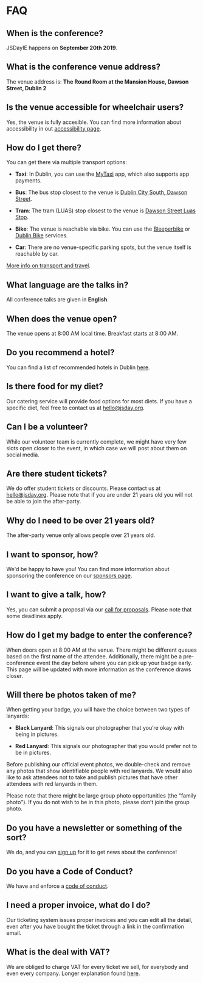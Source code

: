 # FAQ

## When is the conference?

JSDayIE happens on **September 20th 2019**.

## What is the conference venue address?

The venue address is: **The Round Room at the Mansion House, Dawson Street, Dublin 2**

## Is the venue accessible for wheelchair users?

Yes, the venue is fully accesible. You can find more information about accessibility in out [accessibility page](/info/accessibility).

## How do I get there?

You can get there via multiple transport options:

- **Taxi**: In Dublin, you can use the [MyTaxi](https://mytaxi.com/ie) app, which also supports app payments.

- **Bus**: The bus stop closest to the venue is [Dublin City South, Dawson Street](https://goo.gl/maps/t28AXZxVFYJ2).

- **Tram**: The tram (LUAS) stop closest to the venue is [Dawson Street Luas Stop](https://luas.ie/dawson.html).

- **Bike**: The venue is reachable via bike. You can use the [Bleeperbike](https://bleeperbike.com/) or [Dublin Bike](http://www.dublinbikes.ie/) services.

- **Car**: There are no venue-specific parking spots, but the venue itself is reachable by car.

[More info on transport and travel](/info/travel).

## What language are the talks in?

All conference talks are given in **English**.

## When does the venue open?

The venue opens at 8:00 AM local time. Breakfast starts at 8:00 AM.

## Do you recommend a hotel?

You can find a list of recommended hotels in Dublin [here](https://goo.gl/maps/f5UFXFeMcwS2).

## Is there food for my diet?

Our catering service will provide food options for most diets. If you have a specific diet, feel free to contact us at [hello@jsday.org](mailto:hello@jsday.org).

## Can I be a volunteer?

While our volunteer team is currently complete, we might have very few slots open closer to the event, in which case we will post about them on social media.

## Are there student tickets?

We do offer student tickets or discounts. Please contact us at [hello@jsday.org](mailto:hello@jsday.org). Please note that if you are under 21 years old you will not be able to join the after-party.

## Why do I need to be over 21 years old?

The after-party venue only allows people over 21 years old.

## I want to sponsor, how?

We'd be happy to have you! You can find more information about sponsoring the conference on our [sponsors page](/sponsors).

## I want to give a talk, how?

Yes, you can submit a proposal via our [call for proposals](http://localhost:3000/cfp_details). Please note that some deadlines apply.

## How do I get my badge to enter the conference?

When doors open at 8:00 AM at the venue. There might be different queues based on the first name of the attendee. Additionally, there might be a pre-conference event the day before where you can pick up your badge early. This page will be updated with more information as the conference draws closer.

## Will there be photos taken of me?

When getting your badge, you will have the choice between two types of lanyards:

- **Black Lanyard**: This signals our photographer that you’re okay with being in pictures.

- **Red Lanyard**: This signals our photographer that you would prefer not to be in pictures.

Before publishing our official event photos, we double-check and remove any photos that show identifiable people with red lanyards. We would also like to ask attendees not to take and publish pictures that have other attendees with red lanyards in them.

Please note that there might be large group photo opportunities (the "family photo"). If you do not wish to be in this photo, please don’t join the group photo.

## Do you have a newsletter or something of the sort?

We do, and you can [sign up](/newsletter) for it to get news about the conference!

## Do you have a Code of Conduct?

We have and enforce a [code of conduct](/coc_details).

## I need a proper invoice, what do I do?

Our ticketing system issues proper invoices and you can edit all the detail, even after you have bought the ticket through a link in the confirmation email.

## What is the deal with VAT?

We are obliged to charge VAT for every ticket we sell, for everybody and even every company. Longer explanation found [here](https://ti.to/docs/vat).
